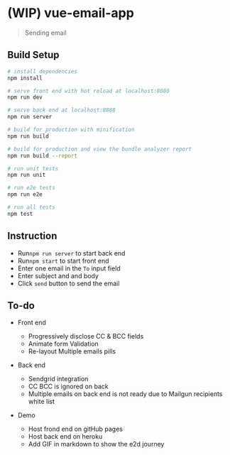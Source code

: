 # (WIP) vue-email-app

> Sending email

## Build Setup

``` bash
# install dependencies
npm install

# serve front end with hot reload at localhost:8080
npm run dev

# serve back end at localhost:8888
npm run server

# build for production with minification
npm run build

# build for production and view the bundle analyzer report
npm run build --report

# run unit tests
npm run unit

# run e2e tests
npm run e2e

# run all tests
npm test
```

## Instruction
 * Run`npm run server` to start back end
 * Run`npm start` to start front end
 * Enter one email in the `To` input field
 * Enter subject and and body
 * Click `send` button to send the email

## To-do
 * Front end
   * Progressively disclose CC & BCC fields
   * Animate form Validation
   * Re-layout Multiple emails pills

 * Back end
   * Sendgrid integration
   * CC BCC is ignored on back
   * Multiple emails on back end is not ready due to Mailgun recipients white list

 * Demo
   * Host frond end on gitHub pages
   * Host back end on heroku
   * Add GIF in markdown to show the e2d journey 